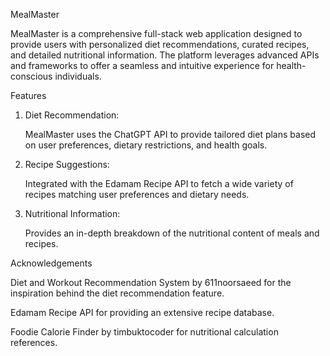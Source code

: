 MealMaster

MealMaster is a comprehensive full-stack web application designed to provide users with personalized diet recommendations, curated recipes, and detailed nutritional information. The platform leverages advanced APIs and frameworks to offer a seamless and intuitive experience for health-conscious individuals.

Features

1. Diet Recommendation:

     MealMaster uses the ChatGPT API to provide tailored diet plans based on user preferences, dietary restrictions, and health goals.

2. Recipe Suggestions:

     Integrated with the Edamam Recipe API to fetch a wide variety of recipes matching user preferences and dietary needs.

3. Nutritional Information:

     Provides an in-depth breakdown of the nutritional content of meals and recipes.

Acknowledgements

Diet and Workout Recommendation System by 611noorsaeed for the inspiration behind the diet recommendation feature.

Edamam Recipe API for providing an extensive recipe database.

Foodie Calorie Finder by timbuktocoder for nutritional calculation references.
